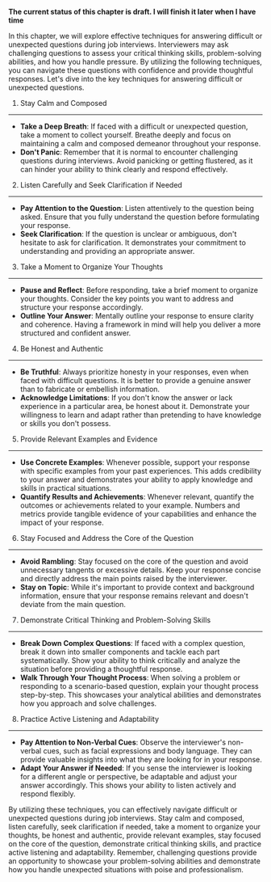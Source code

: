 **The current status of this chapter is draft. I will finish it later when I have time**

In this chapter, we will explore effective techniques for answering difficult or unexpected questions during job interviews. Interviewers may ask challenging questions to assess your critical thinking skills, problem-solving abilities, and how you handle pressure. By utilizing the following techniques, you can navigate these questions with confidence and provide thoughtful responses. Let's dive into the key techniques for answering difficult or unexpected questions.

1. Stay Calm and Composed
-------------------------

* **Take a Deep Breath**: If faced with a difficult or unexpected question, take a moment to collect yourself. Breathe deeply and focus on maintaining a calm and composed demeanor throughout your response.
* **Don't Panic**: Remember that it is normal to encounter challenging questions during interviews. Avoid panicking or getting flustered, as it can hinder your ability to think clearly and respond effectively.

2. Listen Carefully and Seek Clarification if Needed
----------------------------------------------------

* **Pay Attention to the Question**: Listen attentively to the question being asked. Ensure that you fully understand the question before formulating your response.
* **Seek Clarification**: If the question is unclear or ambiguous, don't hesitate to ask for clarification. It demonstrates your commitment to understanding and providing an appropriate answer.

3. Take a Moment to Organize Your Thoughts
------------------------------------------

* **Pause and Reflect**: Before responding, take a brief moment to organize your thoughts. Consider the key points you want to address and structure your response accordingly.
* **Outline Your Answer**: Mentally outline your response to ensure clarity and coherence. Having a framework in mind will help you deliver a more structured and confident answer.

4. Be Honest and Authentic
--------------------------

* **Be Truthful**: Always prioritize honesty in your responses, even when faced with difficult questions. It is better to provide a genuine answer than to fabricate or embellish information.
* **Acknowledge Limitations**: If you don't know the answer or lack experience in a particular area, be honest about it. Demonstrate your willingness to learn and adapt rather than pretending to have knowledge or skills you don't possess.

5. Provide Relevant Examples and Evidence
-----------------------------------------

* **Use Concrete Examples**: Whenever possible, support your response with specific examples from your past experiences. This adds credibility to your answer and demonstrates your ability to apply knowledge and skills in practical situations.
* **Quantify Results and Achievements**: Whenever relevant, quantify the outcomes or achievements related to your example. Numbers and metrics provide tangible evidence of your capabilities and enhance the impact of your response.

6. Stay Focused and Address the Core of the Question
----------------------------------------------------

* **Avoid Rambling**: Stay focused on the core of the question and avoid unnecessary tangents or excessive details. Keep your response concise and directly address the main points raised by the interviewer.
* **Stay on Topic**: While it's important to provide context and background information, ensure that your response remains relevant and doesn't deviate from the main question.

7. Demonstrate Critical Thinking and Problem-Solving Skills
-----------------------------------------------------------

* **Break Down Complex Questions**: If faced with a complex question, break it down into smaller components and tackle each part systematically. Show your ability to think critically and analyze the situation before providing a thoughtful response.
* **Walk Through Your Thought Process**: When solving a problem or responding to a scenario-based question, explain your thought process step-by-step. This showcases your analytical abilities and demonstrates how you approach and solve challenges.

8. Practice Active Listening and Adaptability
---------------------------------------------

* **Pay Attention to Non-Verbal Cues**: Observe the interviewer's non-verbal cues, such as facial expressions and body language. They can provide valuable insights into what they are looking for in your response.
* **Adapt Your Answer if Needed**: If you sense the interviewer is looking for a different angle or perspective, be adaptable and adjust your answer accordingly. This shows your ability to listen actively and respond flexibly.

By utilizing these techniques, you can effectively navigate difficult or unexpected questions during job interviews. Stay calm and composed, listen carefully, seek clarification if needed, take a moment to organize your thoughts, be honest and authentic, provide relevant examples, stay focused on the core of the question, demonstrate critical thinking skills, and practice active listening and adaptability. Remember, challenging questions provide an opportunity to showcase your problem-solving abilities and demonstrate how you handle unexpected situations with poise and professionalism.
